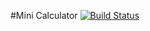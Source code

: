 #Mini Calculator
[![Build Status](https://travis-ci.com/IkraamSage/unittesting.svg?branch=main)](https://travis-ci.com/IkraamSage/unittesting)
